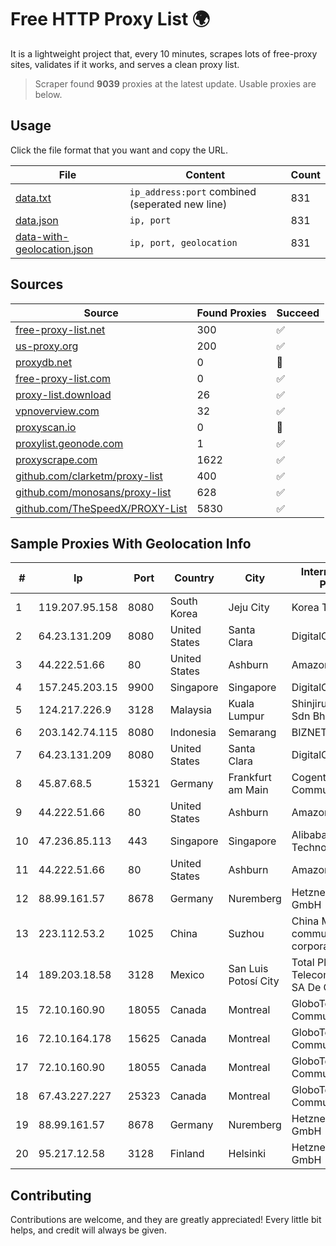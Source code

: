 
# Free HTTP Proxy List 🌍

It is a lightweight project that, every 10 minutes, scrapes lots of free-proxy sites, validates if it works, and serves a clean proxy list.


> Scraper found **9039** proxies at the latest update. Usable proxies are below.

## Usage

Click the file format that you want and copy the URL.


|File|Content|Count|
|----|-------|-----|
|[data.txt](https://raw.githubusercontent.com/themiralay/Proxy-List-World/master/data.txt)|`ip_address:port` combined (seperated new line)|831|
|[data.json](https://raw.githubusercontent.com/themiralay/Proxy-List-World/master/data.json)|`ip, port`|831|
|[data-with-geolocation.json](https://raw.githubusercontent.com/themiralay/Proxy-List-World/master/data-with-geolocation.json)|`ip, port, geolocation`|831|

## Sources

|Source|Found Proxies|Succeed|
|------|-------------|-------|
|[free-proxy-list.net](https://free-proxy-list.net)|300|✅|
|[us-proxy.org](https://www.us-proxy.org)|200|✅|
|[proxydb.net](http://proxydb.net)|0|🚫|
|[free-proxy-list.com](https://free-proxy-list.com/?page=&port=&type%5B%5D=http&type%5B%5D=https&up_time=0&search=Search)|0|✅|
|[proxy-list.download](https://www.proxy-list.download/HTTP)|26|✅|
|[vpnoverview.com](https://vpnoverview.com/privacy/anonymous-browsing/free-proxy-servers)|32|✅|
|[proxyscan.io](https://www.proxyscan.io)|0|🚫|
|[proxylist.geonode.com](https://proxylist.geonode.com/api/proxy-list?limit=300&page=1&sort_by=lastChecked&sort_type=desc&protocols=http,https)|1|✅|
|[proxyscrape.com](https://api.proxyscrape.com/v2/?request=displayproxies&protocol=http&timeout=10000&country=all&ssl=all&anonymity=all)|1622|✅|
|[github.com/clarketm/proxy-list](https://raw.githubusercontent.com/clarketm/proxy-list/master/proxy-list-raw.txt)|400|✅|
|[github.com/monosans/proxy-list](https://raw.githubusercontent.com/monosans/proxy-list/main/proxies/http.txt)|628|✅|
|[github.com/TheSpeedX/PROXY-List](https://raw.githubusercontent.com/TheSpeedX/PROXY-List/master/http.txt)|5830|✅|


## Sample Proxies With Geolocation Info

|#|Ip|Port|Country|City|Internet Service Provider|
|-|--|----|-------|----|-------------------------|
|1|119.207.95.158|8080|South Korea|Jeju City|Korea Telecom|
|2|64.23.131.209|8080|United States|Santa Clara|DigitalOcean, LLC|
|3|44.222.51.66|80|United States|Ashburn|Amazon.com|
|4|157.245.203.15|9900|Singapore|Singapore|DigitalOcean, LLC|
|5|124.217.226.9|3128|Malaysia|Kuala Lumpur|Shinjiru Technology Sdn Bhd|
|6|203.142.74.115|8080|Indonesia|Semarang|BIZNET|
|7|64.23.131.209|8080|United States|Santa Clara|DigitalOcean, LLC|
|8|45.87.68.5|15321|Germany|Frankfurt am Main|Cogent Communications|
|9|44.222.51.66|80|United States|Ashburn|Amazon.com|
|10|47.236.85.113|443|Singapore|Singapore|Alibaba (US) Technology Co., Ltd.|
|11|44.222.51.66|80|United States|Ashburn|Amazon.com|
|12|88.99.161.57|8678|Germany|Nuremberg|Hetzner Online GmbH|
|13|223.112.53.2|1025|China|Suzhou|China Mobile communications corporation|
|14|189.203.18.58|3128|Mexico|San Luis Potosí City|Total Play Telecomunicaciones SA De CV|
|15|72.10.160.90|18055|Canada|Montreal|GloboTech Communications|
|16|72.10.164.178|15625|Canada|Montreal|GloboTech Communications|
|17|72.10.160.90|18055|Canada|Montreal|GloboTech Communications|
|18|67.43.227.227|25323|Canada|Montreal|GloboTech Communications|
|19|88.99.161.57|8678|Germany|Nuremberg|Hetzner Online GmbH|
|20|95.217.12.58|3128|Finland|Helsinki|Hetzner Online GmbH|



## Contributing

Contributions are welcome, and they are greatly appreciated! Every
little bit helps, and credit will always be given.

